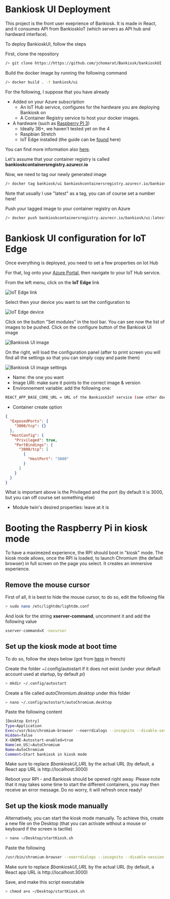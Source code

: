 # Bankiosk UI Deployment

This project is the front user exeprience of Bankiosk. It is made in React, and it consumes API from BankioskIoT (which servers as API hub and hardward interface).

To deploy BankioskUI, follow the steps

First, clone the repository

```sh
/> git clone https://https://github.com/jchomarat/Bankiosk/bankioskUI
```

Build the docker image by running the following command

```sh
/> docker build . -t bankiosk/ui
```

For the following, I suppose that you have already 
* Added on your Azure subscription
    * An IoT Hub service, configures for the hardware you are deploying Bankiosk on
    * A Container Registry service to host your docker images.
* A hardware (such as [Raspberry PI 3](https://www.raspberrypi.org/))
    * Ideally 3B+, we haven't tested yet on the 4
    * Raspbian Stretch
    * IoT Edge installed (the guide can be [found](https://docs.microsoft.com/en-us/azure/iot-edge/how-to-install-iot-edge-linux) here)

You can find more information also [here](https://github.com/Ellerbach/Raspberry-IoTEdge#pushing-the-docker-image-to-the-azure-container-registry-acr).

Let's assume that your container registry is called **bankioskcontainersregistry.azurecr.io**

Now, we need to tag our newly generated image

```sh
/> docker tag bankiosk/ui bankioskcontainersregistry.azurecr.io/bankiosk/ui:latest
```

Note that usually I use "latest" as a tag, you can of course set a number here!

Push your tagged image to your container registry on Azure

```sh
/> docker push bankioskcontainersregistry.azurecr.io/bankiosk/ui:latest
```

# Bankiosk UI configuration for IoT Edge

Once everything is deployed, you need to set a few properties on Iot Hub

For that, log onto your [Azure Portal](https://portal.azure.com), then navigate to your IoT Hub service.

From the left menu, click on the **IoT Edge** link

![IoT Edge link](./docs/ps1.png)

Select then your device you want to set the configuration to

![IoT Edge device](./docs/ps2.png)

Click on the button "Set modules" in the tool bar. You can see now the list of images to be pushed. Click on the configure button of the Bankiosk UI image

![Bankiosk UI image](./docs/ps3.png)

On the right, will load the configuration panel (after to print screen you will find all the settings so that you can simply copy and paste them)

![Bankiosk UI image settings](./docs/ps3.png)

* Name: the one you want
* Image URI: make sure it points to the correct image & version
* Environnement variable: add the following one:

```sh
REACT_APP_BASE_CORE_URL = URL of the BankioskIoT service (see other documentation for that)
```

* Container create option

```json
{
  "ExposedPorts": {
    "3000/tcp": {}
  },
  "HostConfig": {
    "Privileged": true,
    "PortBindings": {
      "3000/tcp": [
        {
          "HostPort": "3000"
        }
      ]
    }
  }
}
```
What is important above is the Privileged and the port (by default it is 3000, but you can off course set something else)


* Module twin's desired properties: leave at it is

# Booting the Raspberry Pi in kiosk mode

To have a maximezed experience, the RPI should boot in "kiosk" mode. The kiosk mode allows, once the RPI is loaded, to launch Chromium (the default browser) in full screen on the page you select. It creates an immersive experience.

## Remove the mouse cursor

First of all, it is best to hide the mouse cursor, to do so, edit the following file

```sh
> sudo nano /etc/lightdm/lightdm.conf
```

And look for the string **xserver-command**, uncomment it and add the following value

```sh
xserver-command=X -nocursor
```

## Set up the kiosk mode at boot time

To do so, follow the steps below (got from [here](http://blog.philippegarry.com/2018/08/19/faire-de-son-pi-une-borne-raspberry-pi-kiosk-mode-stretch-version/) in french)

Create the folder ~/.config/autostart if it does not exist (under your default account used at startup, by default *pi*)

```sh
> mkdir ~/.config/autostart
```

Create a file called *autoChromium.desktop* under this folder

```sh
> nano ~/.config/autostart/autoChromium.desktop
```

Paste the following content

```sh
[Desktop Entry]
Type=Application
Exec=/usr/bin/chromium-browser --noerrdialogs --incognito --disable-session-crashed-bubble --disable-infobars --kiosk $bankioskUI_URL
Hidden=false
X-GNOME-Autostart-enabled=true
Name[en_US]=AutoChromium
Name=AutoChromium
Comment=Start bankiosk in kiosk mode
```

Make sure to replace *$bankioskUI_URL* by the actual URL (by default, a React app URL is http://localhost:3000)

Reboot your RPI - and Bankiosk should be opened right away. Please note that it may takes some time to start the different containers, you may then receive an error message. Do no worry, it will refresh once ready!

## Set up the kiosk mode manually

Alternatively, you can start the kiosk mode manually. To achieve this, create a new file on the Desktop (that you can activate without a mouse or keyboard if the screen is tactlie)

```sh
> nano ~/Desktop/startKiosk.sh
```

Paste the following

```sh
/usr/bin/chromium-browser --noerrdialogs --incognito --disable-session-crashed-bubble --disable-infobars --kiosk $bankioskUI_URL 
```

Make sure to replace *$bankioskUI_URL* by the actual URL (by default, a React app URL is http://localhost:3000)

Save, and make this script executable

```sh
> chmod a+x ~/Desktop/startKiosk.sh
```